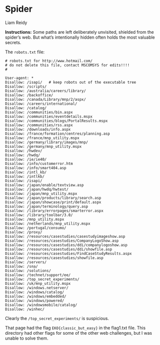 # Spider
Liam Reidy

**Instructions:** Some paths are left deliberately unvisited, shielded from the spider’s web. But what’s intentionally hidden often holds the most valuable secrets.

The `robots.txt` file:

```
# robots.txt for http://www.hotmail.com/
# do not delete this file, contact MSCOMSYS for edits!!!!
#

User-agent: *
Disallow: /isapi/	# keep robots out of the executable tree
Disallow: /scripts/
Disallow: /australia/careers/library/
Disallow: /backoffice/
Disallow: /canada/Library/mnp/2/aspx/
Disallow: /careers/international/
Disallow: /catalog/
Disallow: /communities/bin.aspx
Disallow: /communities/eventdetails.mspx
Disallow: /communities/blogs/PortalResults.mspx
Disallow: /communities/rss.aspx
Disallow: /downloads/info.aspx
Disallow: /france/formation/centres/planning.asp
Disallow: /france/mnp_utility.mspx
Disallow: /germany/library/images/mnp/
Disallow: /germany/mnp_utility.mspx
Disallow: /hwdev/
Disallow: /hwdq/
Disallow: /ie/ie40/
Disallow: /info/customerror.htm
Disallow: /info/smart404.asp
Disallow: /intl_kb/
Disallow: /intlkb/
Disallow: /isapi/
Disallow: /japan/enable/textview.asp
Disallow: /japan/hwdq/hwtest/
Disallow: /japan/mnp_utility.mspx
Disallow: /japan/products/library/search.asp
Disallow: /japan/showcase/print/default.aspx
Disallow: /japan/terminology/query.asp
Disallow: /library/errorpages/smarterror.aspx
Disallow: /library/toolbar/3.0/
Disallow: /mnp_utility.mspx
Disallow: /netherlands/mnp_utility.mspx
Disallow: /portugal/consumo/
Disallow: /proxy/
Disallow: /resources/casestudies/casestudyimageshow.asp
Disallow: /resources/casestudies/CompanyLogoShow.asp
Disallow: /resources/casestudies/ddi/companylogoshow.asp
Disallow: /resources/casestudies/ddi/showfile.asp
Disallow: /resources/casestudies/FindCaseStudyResults.aspx
Disallow: /resources/casestudies/showfile.asp
Disallow: /servers/
Disallow: /sna/
Disallow: /solutions/
Disallow: /technet/support/ee/
Disallow: /top_secret_experiments/
Disallow: /uk/mnp_utility.mspx
Disallow: /windows.netserver/
Disallow: /windows/catalog/
Disallow: /windows/embedded/
Disallow: /windows/powered/
Disallow: /windowsmobile/catalog/
Disallow: /winhec/
```

Clearly the `/top_secret_experiments/` is suspicious.

That page had the flag `EKO{classic_but_easy}` in the flag1.txt file. This directory had other flags for some of the other web challenges, but I was unable to solve them.